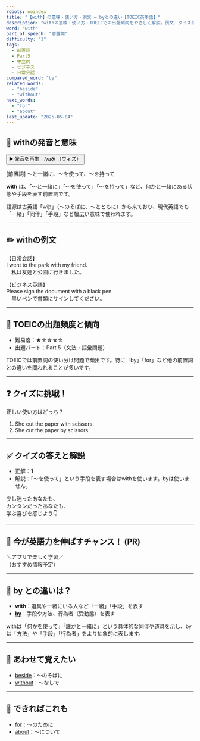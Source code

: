 ```yaml
---
robots: noindex
title: "【with】の意味・使い方・例文 ― byとの違い【TOEIC英単語】"
description: "withの意味・使い方・TOEICでの出題傾向をやさしく解説。例文・クイズ付きでbyとの違いもわかりやすく学べます。"
word: "with"
part_of_speech: "前置詞"
difficulty: "1"
tags:
  - 前置詞
  - Part5
  - 中立的
  - ビジネス
  - 日常会話
compared_word: "by"
related_words:
  - "beside"
  - "without"
next_words:
  - "for"
  - "about"
last_update: "2025-05-04"
---
```


## 🔰 withの発音と意味

<button class="play-audio" onclick="playTTS('with')">
  <span class="play-audio-main">
    ▶️ 発音を再生　/wɪð/
  </span>
  <span class="play-audio-sub">
    （ウィズ）
  </span>
</button>

[前置詞] ～と一緒に、～を使って、～を持って

**with** は、「～と一緒に」「～を使って」「～を持って」など、何かと一緒にある状態や手段を表す前置詞です。

語源は古英語「wiþ」（～のそばに、～とともに）から来ており、現代英語でも「一緒」「同伴」「手段」など幅広い意味で使われます。

---

## ✏️ withの例文

【日常会話】  
I went to the park with my friend.  
　私は友達と公園に行きました。

【ビジネス英語】  
Please sign the document with a black pen.  
　黒いペンで書類にサインしてください。

---

## 🎯 TOEICの出題頻度と傾向

- 難易度：★☆☆☆☆
- 出題パート：Part 5（文法・語彙問題）

TOEICでは前置詞の使い分け問題で頻出です。特に「by」「for」など他の前置詞との違いを問われることが多いです。

---

## ❓ クイズに挑戦！

正しい使い方はどっち？

1. She cut the paper with scissors.  
2. She cut the paper by scissors.

---

## ✅ クイズの答えと解説

- 正解：**1**
- 解説：「～を使って」という手段を表す場合はwithを使います。byは使いません。

少し迷ったあなたも、  
カンタンだったあなたも、  
学ぶ喜びを感じよう👇️

---

## 🚀 今が英語力を伸ばすチャンス！ (PR)

<div class="info-center">
＼アプリで楽しく学習／<br>  
（おすすめ情報予定）
</div>

---

## 🤔  by との違いは？

- **with**：道具や一緒にいる人など「一緒」「手段」を表す
- **[by](/word/by)**：手段や方法、行為者（受動態）を表す

withは「何かを使って」「誰かと一緒に」という具体的な同伴や道具を示し、byは「方法」や「手段」「行為者」をより抽象的に表します。

---

## 🧩 あわせて覚えたい

- [beside](/word/beside)：～のそばに
- [without](/word/without)：～なしで

---

## 📖 できればこれも

- [for](/word/for)：～のために
- [about](/word/about)：～について

<!-- cvid: aid32_bid16 -->
